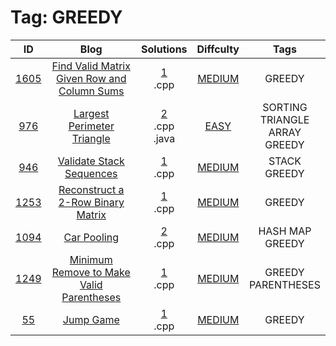 
# Tag: GREEDY
| ID | Blog | Solutions | Diffculty | Tags |
|:----:|:----:|:-------:|:----:|:----:|
| [1605](https://leetcode.com/problems/find-valid-matrix-given-row-and-column-sums/) | [Find Valid Matrix Given Row and Column Sums](https://helloacm.com/greedy-algorithm-to-find-valid-matrix-given-row-and-column-sums/) | [1](https://github.com/DoctorLai/ACM/tree/master/leetcode/1605.%20Find%20Valid%20Matrix%20Given%20Row%20and%20Column%20Sums)<br/>.cpp | [MEDIUM](https://github.com/DoctorLai/ACM/blob/master/leetcode/MEDIUM.md) | GREEDY |
| [976](https://leetcode.com/problems/largest-perimeter-triangle/) | [Largest Perimeter Triangle](https://helloacm.com/greedy-algorithm-to-find-the-largest-perimeter-triangle-by-sorting/) | [2](https://github.com/DoctorLai/ACM/tree/master/leetcode/976.%20Largest%20Perimeter%20Triangle)<br/>.cpp <BR/> .java | [EASY](https://github.com/DoctorLai/ACM/blob/master/leetcode/EASY.md) | SORTING <BR/> TRIANGLE <BR/> ARRAY <BR/> GREEDY |
| [946](https://leetcode.com/problems/validate-stack-sequences/) | [Validate Stack Sequences](https://helloacm.com/greedy-algorithm-to-validate-stack-sequences/) | [1](https://github.com/DoctorLai/ACM/tree/master/leetcode/946.%20Validate%20Stack%20Sequences)<br/>.cpp | [MEDIUM](https://github.com/DoctorLai/ACM/blob/master/leetcode/MEDIUM.md) | STACK <BR/> GREEDY |
| [1253](https://leetcode.com/problems/reconstruct-a-2-row-binary-matrix/) | [Reconstruct a 2-Row Binary Matrix](https://helloacm.com/greedy-solution-to-reconstruct-a-2-row-binary-matrix/) | [1](https://github.com/DoctorLai/ACM/tree/master/leetcode/1253.%20Reconstruct%20a%202-Row%20Binary%20Matrix)<br/>.cpp | [MEDIUM](https://github.com/DoctorLai/ACM/blob/master/leetcode/MEDIUM.md) | GREEDY |
| [1094](https://leetcode.com/problems/car-pooling/) | [Car Pooling](https://helloacm.com/passengers-pick-up-and-drop-off-algorithms-car-pooling-via-greedy-algorithm/) | [2](https://github.com/DoctorLai/ACM/tree/master/leetcode/1094.%20Car%20Pooling)<br/>.cpp | [MEDIUM](https://github.com/DoctorLai/ACM/blob/master/leetcode/MEDIUM.md) | HASH MAP <BR/> GREEDY |
| [1249](https://leetcode.com/problems/minimum-remove-to-make-valid-parentheses/) | [Minimum Remove to Make Valid Parentheses](https://helloacm.com/algorithm-to-find-minimum-removals-to-make-valid-parentheses/) | [1](https://github.com/DoctorLai/ACM/tree/master/leetcode/1249.%20Minimum%20Remove%20to%20Make%20Valid%20Parentheses)<br/>.cpp | [MEDIUM](https://github.com/DoctorLai/ACM/blob/master/leetcode/MEDIUM.md) | GREEDY <BR/> PARENTHESES |
| [55](https://leetcode.com/problems/jump-game/) | [Jump Game](https://helloacm.com/greedy-algorithm-to-reach-the-last-index-of-the-array/) | [1](https://github.com/DoctorLai/ACM/tree/master/leetcode/55.%20Jump%20Game)<br/>.cpp | [MEDIUM](https://github.com/DoctorLai/ACM/blob/master/leetcode/MEDIUM.md) | GREEDY |
